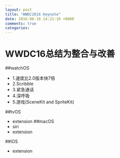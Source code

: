 ```yaml
---
layout: post
title: "WWDC2016 Keynote"
date: 2016-06-16 14:21:10 +0800
comments: true
categories: 
---
```

# WWDC16总结为整合与改善

##watchOS
* 1.速度比2.0版本快7倍
* 2.Scribble
* 3.紧急通话
* 4.深呼吸
* 5.游戏(SceneKit and SpriteKit)

##tvOS
* extension
##macOS 
* siri
* extension

##iOS
* extension


